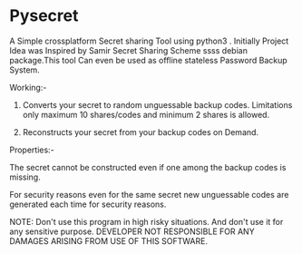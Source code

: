 # Pysecret
A Simple crossplatform Secret sharing Tool using python3 . Initially Project Idea was Inspired by Samir Secret Sharing Scheme ssss debian package.This tool Can even be used as offline stateless Password Backup System. 

Working:-

1) Converts your secret to random unguessable backup codes. Limitations only maximum 10 shares/codes and minimum 2 shares is allowed.

2) Reconstructs your secret from your backup codes on Demand.

Properties:-

The secret cannot be constructed even if one among the backup codes is missing.

For security reasons even for the same secret new unguessable codes are generated each time for security reasons. 

NOTE: Don't use this program in high risky situations. And don't use it for any sensitive purpose. DEVELOPER NOT RESPONSIBLE FOR ANY DAMAGES ARISING FROM USE OF THIS SOFTWARE.
